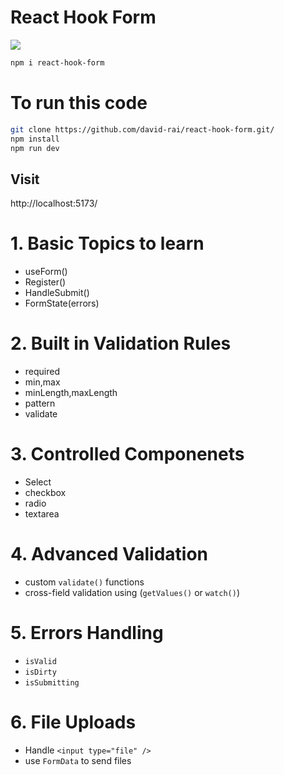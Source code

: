 # React Hook Form

<img src="https://miro.medium.com/v2/resize:fit:1400/1*-2-7KUffKUaJKjDezM5RGQ.png"/>

```bash
npm i react-hook-form
```

# To run this code

```bash
git clone https://github.com/david-rai/react-hook-form.git/
npm install
npm run dev
```

## Visit
http://localhost:5173/

# 1. Basic Topics to learn
- useForm()
- Register()
- HandleSubmit()
- FormState(errors)

# 2. Built in Validation Rules

- required
- min,max
- minLength,maxLength
- pattern
- validate

# 3. Controlled Componenets
- Select
- checkbox
- radio
- textarea

# 4. Advanced Validation
- custom `validate()` functions
- cross-field validation using (`getValues()` or `watch()`)

# 5. Errors Handling
- `isValid`
- `isDirty`
- `isSubmitting`

# 6. File Uploads
- Handle `<input type="file" />`
- use `FormData` to send files